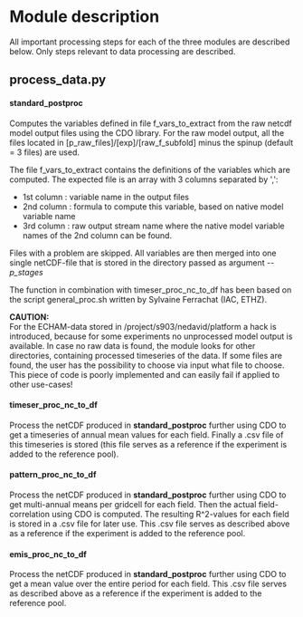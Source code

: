 # Module description
All important processing steps for each of the three modules are described below. Only steps relevant to data processing are described.

## process_data.py

#### standard_postproc
Computes the variables defined in file 
f_vars_to_extract from the raw netcdf model output files using the CDO library.
For the raw model output, all the files located in [p_raw_files]/[exp]/[raw_f_subfold] 
minus the spinup (default = 3 files) are used.

The file f_vars_to_extract 
contains the definitions of the variables which are computed. 
The expected file is an array with 3 columns separated by ',':
- 1st column : variable name in the output files
- 2nd column : formula to compute this variable, based on native model variable name
- 3rd column : raw output stream name where the native model variable names of the 2nd column can be found. 

Files with a problem are skipped. All variables are then merged into one single netCDF-file that is stored in
the directory passed as argument *--p_stages*

The function in combination with timeser_proc_nc_to_df has been based on the script general_proc.sh written by 
Sylvaine Ferrachat (IAC, ETHZ).

**CAUTION:**  
For the ECHAM-data stored in /project/s903/nedavid/platform a hack is introduced, because for some experiments no unprocessed model output
is available. In case no raw data is found, the module looks for other directories, containing processed timeseries of the data. If some files are found, the user 
has the possibility to choose via input what file to choose.
This piece of code is poorly implemented and can easily fail if applied to other use-cases!


#### timeser_proc_nc_to_df
Process the netCDF produced in **standard_postproc** further using CDO to get a timeseries of annual mean values for each field.
Finally a .csv file of this timeseries is stored (this file serves as a reference if the experiment is added to the reference pool).

#### pattern_proc_nc_to_df
Process the netCDF produced in **standard_postproc** further using CDO to get multi-annual means per gridcell for each field.
Then the actual field-correlation using CDO is computed. The resulting R^2-values for each field is stored in a .csv file for later use.
This .csv file serves as described above as a reference if the experiment is added to the reference pool.

#### emis_proc_nc_to_df
Process the netCDF produced in **standard_postproc** further using CDO to get a mean value over the entire period for each field.
This .csv file serves as described above as a reference if the experiment is added to the reference pool.
